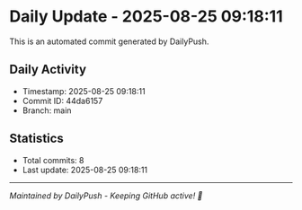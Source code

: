# Daily Update - 2025-08-25 09:18:11

This is an automated commit generated by DailyPush.

## Daily Activity
- Timestamp: 2025-08-25 09:18:11
- Commit ID: 44da6157
- Branch: main

## Statistics
- Total commits: 8
- Last update: 2025-08-25 09:18:11

---
*Maintained by DailyPush - Keeping GitHub active! 🚀*
